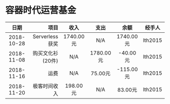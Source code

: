 容器时代运营基金
================
|   日期   |       项目      |     收入    |    支出    |    余额     |  经手人   |
|:-------:|----------------:|:----------:|:---------:|:----------:|:--------:|
| 2018-10-28| Serverless获奖 |  1740.00元 |   N/A     |  1740.00元  |  lth2015 |
| 2018-11-08| 购买文化衫(20件)|     N/A    | 1780.00元 |  -40.00元   | lth2015 |
| 2018-11-16|      运费      |    N/A     |  75.00元  |  -115.00元  | lth2015 |
| 2018-11-20|   极客时间收入  |  198.00元  |    N/A    |   83.00元   | lth2015 |
